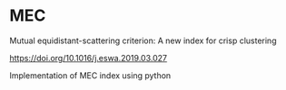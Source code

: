 # MEC
Mutual equidistant-scattering criterion: A new index for crisp clustering

https://doi.org/10.1016/j.eswa.2019.03.027

Implementation of MEC index using python
